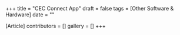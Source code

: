 +++
title = "CEC Connect App"
draft = false
tags = [Other Software & Hardware]
date = ""

[Article]
contributors = []
gallery = []
+++